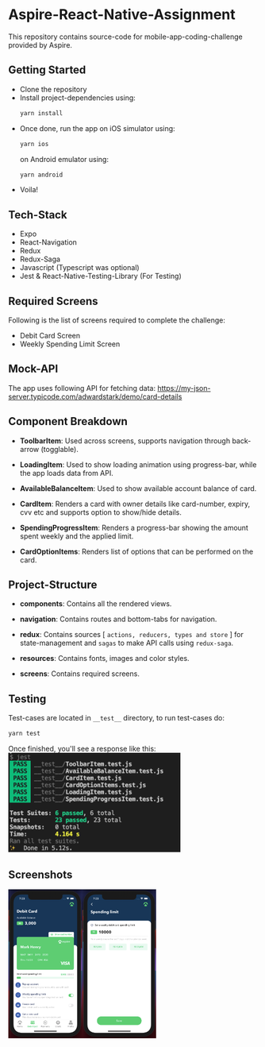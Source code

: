 # Aspire-React-Native-Assignment
This repository contains source-code for mobile-app-coding-challenge provided by Aspire.

## Getting Started
- Clone the repository
- Install project-dependencies using:
    ```bash
    yarn install
    ```
- Once done, run the app on iOS simulator using:
    ```bash
    yarn ios
    ```
    on Android emulator using:
    ```bash
    yarn android
    ```
- Voila!

## Tech-Stack
- Expo
- React-Navigation
- Redux
- Redux-Saga
- Javascript (Typescript was optional)
- Jest & React-Native-Testing-Library (For Testing)

## Required Screens
Following is the list of screens required to complete the challenge:
- Debit Card Screen
- Weekly Spending Limit Screen

## Mock-API
The app uses following API for fetching data:
https://my-json-server.typicode.com/adwardstark/demo/card-details

## Component Breakdown
- **ToolbarItem**: Used across screens, supports navigation through back-arrow (togglable).

- **LoadingItem**: Used to show loading animation using progress-bar, while the app loads data from API.

- **AvailableBalanceItem**: Used to show available account balance of card.

- **CardItem**: Renders a card with owner details like card-number, expiry, cvv etc and supports option to show/hide details.

- **SpendingProgressItem**: Renders a progress-bar showing the amount spent weekly and the applied limit.

- **CardOptionItems**: Renders list of options that can be performed on the card.

## Project-Structure
- **components**: Contains all the rendered views.

- **navigation**: Contains routes and bottom-tabs for navigation.

- **redux**: Contains sources [ `actions, reducers, types and store` ] for state-management and `sagas` to make API calls using `redux-saga`.

- **resources**: Contains fonts, images and color styles.
- **screens**: Contains required screens.

## Testing
Test-cases are located in `__test__` directory, to run test-cases do:
```bash
yarn test
```
Once finished, you'll see a response like this:
</br>
<img src="screenshots/tests.png" height=200>

## Screenshots
<img src="screenshots/debit-screen.png" height=300><img src="screenshots/spending-screen.png" height=300>